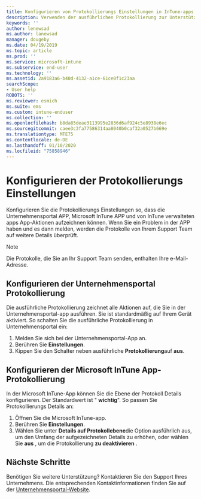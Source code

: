 ```yaml
---
title: Konfigurieren von Protokollierungs Einstellungen in InTune-apps | Microsoft-Dokumentation
description: Verwenden der ausführlichen Protokollierung zur Unterstützung des Supports Ihres Unternehmens bei der Behebung von Geräteproblemen
keywords: ''
author: lenewsad
ms.author: lanewsad
manager: dougeby
ms.date: 04/19/2019
ms.topic: article
ms.prod: ''
ms.service: microsoft-intune
ms.subservice: end-user
ms.technology: ''
ms.assetid: 2a9183a6-b40d-4132-a1ce-61ce0f1c23aa
searchScope:
- User help
ROBOTS: ''
ms.reviewer: esmich
ms.suite: ems
ms.custom: intune-enduser
ms.collection: ''
ms.openlocfilehash: b8da85deae3113995e2836d6af924c5e8938e6ec
ms.sourcegitcommit: caee3c3fa77586314aa8040b0caf32a0527b669e
ms.translationtype: MTE75
ms.contentlocale: de-DE
ms.lasthandoff: 01/10/2020
ms.locfileid: "75858946"
---
```

# <a name="configure-logging-settings"></a>Konfigurieren der Protokollierungs Einstellungen

Konfigurieren Sie die Protokollierungs Einstellungen so, dass die Unternehmensportal APP, Microsoft InTune APP und von InTune verwalteten apps App-Aktionen aufzeichnen können. Wenn Sie ein Problem in der APP haben und es dann melden, werden die Protokolle von Ihrem Support Team auf weitere Details überprüft. 

> [!NOTE]
> Die Protokolle, die Sie an Ihr Support Team senden, enthalten Ihre e-Mail-Adresse.  

## <a name="configure-company-portal-logging"></a>Konfigurieren der Unternehmensportal Protokollierung
Die ausführliche Protokollierung zeichnet alle Aktionen auf, die Sie in der Unternehmensportal-app ausführen. Sie ist standardmäßig auf Ihrem Gerät aktiviert. So schalten Sie die ausführliche Protokollierung in Unternehmensportal ein:  

1. Melden Sie sich bei der Unternehmensportal-App an.
2. Berühren Sie **Einstellungen**.
3. Kippen Sie den Schalter neben ausführliche **Protokollierung**auf **aus**.

## <a name="configure-microsoft-intune-app-logging"></a>Konfigurieren der Microsoft InTune App-Protokollierung
In der Microsoft InTune-App können Sie die Ebene der Protokoll Details konfigurieren. Der Standardwert ist " **wichtig**". So passen Sie Protokollierungs Details an:  

1. Öffnen Sie die Microsoft InTune-app.  
2. Berühren Sie **Einstellungen**.  
3. Wählen Sie unter **Details auf Protokollebene**die Option ausführlich aus, um den Umfang der aufgezeichneten Details zu erhöhen, oder wählen Sie **aus** , um die Protokollierung **zu deaktivieren** .  

## <a name="next-steps"></a>Nächste Schritte  

Benötigen Sie weitere Unterstützung? Kontaktieren Sie den Support Ihres Unternehmens. Die entsprechenden Kontaktinformationen finden Sie auf der [Unternehmensportal-Website](https://go.microsoft.com/fwlink/?linkid=2010980).  

